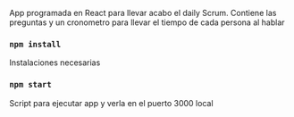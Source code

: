 App programada en React para llevar acabo el daily Scrum.
Contiene las preguntas y un cronometro para llevar el tiempo de cada persona al hablar

### `npm install`
Instalaciones necesarias

### `npm start`
Script para ejecutar app y verla en el puerto 3000 local

